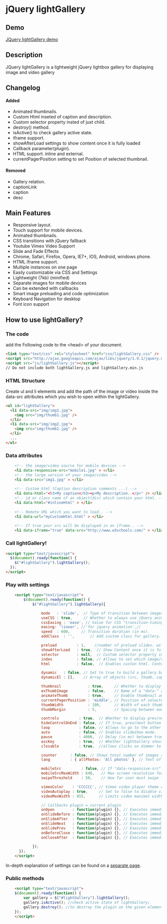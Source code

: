 jQuery lightGallery
=============


Demo
----------------
[JQuery lightGallery demo](http://sachinchoolur.github.io/lightGallery/)

Description
----------------
JQuery lightGallery is a lightweight jQuery lightbox gallery for displaying image and video gallery

Changelog
----------------
#### Added ####
+   Animated thumbnails. 
+   Custom Html inseted of caption and description.
+   Custom selector property insted of just child.
+   destroy() method.
+   isActive() to check gallery active state.
+   iframe support.
+   showAfterLoad settings to show content once it is fully loaded
+   Callback parameter(plugin).
+   HTML support. inline and external.
+   currentPagerPosition setting to set Position of selected thumbnail.

#### Removed ####
+   Gallery relation. 
+   captionLink
+   caption
+   desc

Main Features
----------------


+    Responsive layout.
+    Touch support for mobile devices.
+    Animated thumbnails.
+    CSS transitions with jQuery fallback
+    Youtube Vimeo Video Support
+    Slide and Fade Effects
+    Chrome, Safari, Firefox, Opera, IE7+, IOS, Android, windows phone.
+    HTML iframe support.
+    Multiple instances on one page
+    Easily customizable via CSS and Settings
+    Lightweight (7kb) (minified)
+    Separate images for mobile devices
+    Can be extended with callbacks
+    Smart image preloading and code optimization
+    Keyboard Navigation for desktop
+    Font icon support



How to use lightGallery?
--------------------

### The code ###
add the Following code to the &lt;head&gt; of your document.
```html
<link type="text/css" rel="stylesheet" href="css/lightGallery.css" />           
<script src="http://ajax.googleapis.com/ajax/libs/jquery/1.9.1/jquery.min.js"></script>
<script src="js/lightGallery.js"></script>
// Do not include both lightGallery.js and lightGallery.min.js
```
### HTML Structure ###
Create ul and li elements and add the path of the image or video inside the data-src attributes which you wish to open within the lightGallery.
```html
<ul id="lightGallery">
  <li data-src="img/img1.jpg">
    <img src="img/thumb1.jpg" />
  </li>
  <li data-src="img/img2.jpg">
    <img src="img/thumb2.jpg" />
  </li>
  ...
</ul>
```
### Data attributes ###
```html
    <!-- the image/video source for mobile devices -->
    <li data-responsive-src="mobile1.jpg" > </li>
    <!-- the large version of your image/video -->
    <li data-src="img1.jpg" > </li>
     
    <!-- Custom html (Caption description comments ...) -->
    <li data-html="<h3>My caption</h3><p>My description..</p>" /> </li>
    <!-- id or class name of an object(div) which contain your html. -->
    <li data-html="#inlineHtml" > </li>
     
    <!-- Remote URL which you want to load.. -->
    <li data-url="myCustomHtml.html" > </li>
     
    <!-- If true your src will be displayed in an iframe.. -->
    <li data-iframe="true" data-src="http://www.w3schools.com/" > </li>
```
### Call lightGallery! ###
```html
<script type="text/javascript">
  $(document).ready(function() {
    $("#lightGallery").lightGallery(); 
  });
</script>
```
### Play with settings ###
```html
    <script type="text/javascript">
        $(document).ready(function() {
            $("#lightGallery").lightGallery({

                mode   : 'slide',  // Type of transition between images. Either 'slide' or 'fade'.
                useCSS : true,     // Whether to always use jQuery animation for transitions or as a fallback.
                cssEasing : 'ease', // Value for CSS "transition-timing-function".
                easing: 'linear', //'for jquery animation',//
                speed  : 600,     // Transition duration (in ms).
                addClass  : '',       // Add custom class for gallery.

                preload         : 1,    //number of preload slides. will exicute only after the current slide is fully loaded. ex:// you clicked on 4th image and if preload = 1 then 3rd slide and 5th slide will be loaded in the background after the 4th slide is fully loaded.. if preload is 2 then 2nd 3rd 5th 6th slides will be preloaded.. ... ...
                showAfterLoad   : true,  // Show Content once it is fully loaded.
                selector        : null,  // Custom selector property insted of just child.
                index           : false, // Allows to set which image/video should load when using dynamicEl.
                html            : false,  // Enables custon html. Content is taken from "data-html" / "data-url" attributes.

                dynamic   : false, // Set to true to build a gallery based on the data from "dynamicEl" opt.
                dynamicEl : [],    // Array of objects (src, thumb, caption, desc, mobileSrc) for gallery els.

                thumbnail            : true,     // Whether to display a button to show thumbnails.
                exThumbImage         : false,    // Name of a "data-" attribute containing the paths to thumbnails.
                animateThumb         : true,     // Enable thumbnail animation.
                currentPagerPosition : 'middle', // Position of selected thumbnail.
                thumbWidth           : 100,      // Width of each thumbnails
                thumbMargin          : 5,        // Spacing between each thumbnails 

                controls         : true,  // Whether to display prev/next buttons.
                hideControlOnEnd : false, // If true, prev/next button will be hidden on first/last image.
                loop             : false, // Allows to go to the other end of the gallery at first/last img.
                auto             : false, // Enables slideshow mode.
                pause            : 4000,  // Delay (in ms) between transitions in slideshow mode.
                escKey           : true,  // Whether lightGallery should be closed when user presses "Esc".
                closable         : true,  //allows clicks on dimmer to close gallery

                counter      : false, // Shows total number of images and index number of current image.
                lang         : { allPhotos: 'All photos' }, // Text of labels.

                mobileSrc         : false, // If "data-responsive-src" attr. should be used for mobiles.
                mobileSrcMaxWidth : 640,   // Max screen resolution for alternative images to be loaded for.
                swipeThreshold    : 50,    // How far user must swipe for the next/prev image (in px).

                vimeoColor    : 'CCCCCC', // Vimeo video player theme color (hex color code).
                videoAutoplay : true,     // Set to false to disable video autoplay option.
                videoMaxWidth : 855,      // Limits video maximal width (in px).

                // Callbacks plugin = current plugin
                onOpen        : function(plugin) {}, // Executes immediately after the gallery is loaded.
                onSlideBefore : function(plugin) {}, // Executes immediately before each transition.
                onSlideAfter  : function(plugin) {}, // Executes immediately after each transition.
                onSlideNext   : function(plugin) {}, // Executes immediately before each "Next" transition.
                onSlidePrev   : function(plugin) {}, // Executes immediately before each "Prev" transition.
                onBeforeClose : function(plugin) {}, // Executes immediately before the start of the close process.
                onCloseAfter  : function(plugin) {}, // Executes immediately once lightGallery is closed.
                    
            });
      });
    </script>
```

In-depth explanation of settings can be found on a [separate page](http://sachinchoolur.github.io/lightGallery/settings.html).

### Public methods ###
```html
    <script type="text/javascript">
    $(document).ready(function() {
        var gallery = $("#lightGallery").lightGallery();
        gallery.isActive(); //check active state of lightGallery;
        gallery.destroy(); //to destroy the plugin on the given element.
    });
    </script>
```
